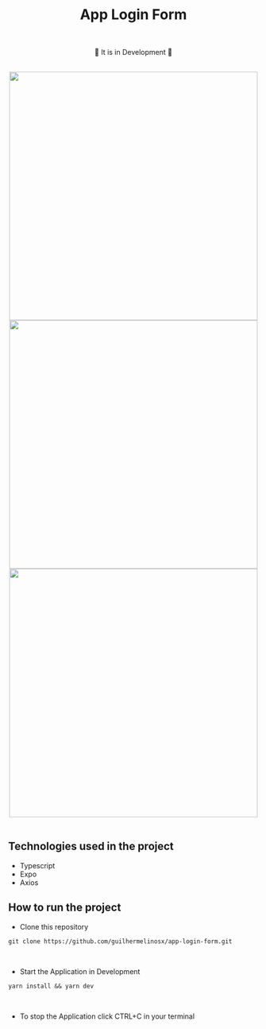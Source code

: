 # <div align="center"> App Login Form </div>

</br>

<div align="center">
<p>🚧 It is in Development 🚧</p>
</div>

</br>

<div align="center">

<img height="500px" src="https://raw.githubusercontent.com/guilhermelinosx/app-login-form/main/.github/image1.jpeg">
<img height="500px"  src="https://raw.githubusercontent.com/guilhermelinosx/app-login-form/main/.github/image2.jpeg">
<img height="500px"  src="https://raw.githubusercontent.com/guilhermelinosx/app-login-form/main/.github/image3.jpeg">

</div>

</br>

## Technologies used in the project

- Typescript
- Expo
- Axios

## How to run the project

- Clone this repository

```shell
git clone https://github.com/guilhermelinosx/app-login-form.git
```


</br>

- Start the Application in Development

```shell
yarn install && yarn dev
```

</br>

- To stop the Application click CTRL+C in your terminal
